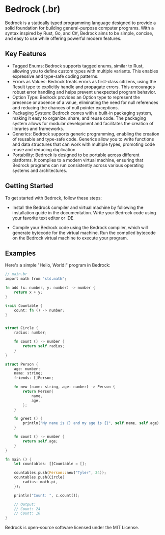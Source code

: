 # Bedrock **(.br)**

Bedrock is a statically typed programming language designed to provide a solid foundation for building general-purpose computer programs. With a syntax inspired by Rust, Go, and C#, Bedrock aims to be simple, concise, and easy to use while offering powerful modern features.

## Key Features

- Tagged Enums: Bedrock supports tagged enums, similar to Rust, allowing you to define custom types with multiple variants. This enables expressive and type-safe coding patterns.
- Errors as Values: Bedrock treats errors as first-class citizens, using the Result type to explicitly handle and propagate errors. This encourages robust error handling and helps prevent unexpected program behavior.
- Option Type: Bedrock provides an Option type to represent the presence or absence of a value, eliminating the need for null references and reducing the chances of null pointer exceptions.
- Packaging System: Bedrock comes with a built-in packaging system, making it easy to organize, share, and reuse code. The packaging system allows for modular development and facilitates the creation of libraries and frameworks.
- Generics: Bedrock supports generic programming, enabling the creation of reusable and type-safe code. Generics allow you to write functions and data structures that can work with multiple types, promoting code reuse and reducing duplication.
- Portability: Bedrock is designed to be portable across different platforms. It compiles to a modern virtual machine, ensuring that Bedrock programs can run consistently across various operating systems and architectures.

## Getting Started

To get started with Bedrock, follow these steps:

- Install the Bedrock compiler and virtual machine by following the installation guide in the documentation.
  Write your Bedrock code using your favorite text editor or IDE.

- Compile your Bedrock code using the Bedrock compiler, which will generate bytecode for the virtual machine.
  Run the compiled bytecode on the Bedrock virtual machine to execute your program.

## Examples

Here's a simple "Hello, World!" program in Bedrock:

```rs
// main.br
import math from "std.math";

fn add (x: number, y: number) -> number {
    return x + y;
}

trait Countable {
    count: fn () -> number;
}


struct Circle {
    radius: number;

    fn count () -> number {
        return self.radius;
    }
}

struct Person {
    age: number;
    name: string;
    friends: []Person;

    fn new (name: string, age: number) -> Person {
        return Person{
            name,
            age,
        };
    }

    fn greet () {
        println("My name is {} and my age is {}", self.name, self.age);
    }

    fn count () -> number {
        return self.age;
    }
}

fn main () {
    let countables: []Countable = [];

    countables.push(Person::new("Tyler", 24));
    countables.push(Circle{
        radius: math.pi,
    });

    println("Count: ", c.count());

    // Output:
    // Count: 24
    // Count: 10
}
```

Bedrock is open-source software licensed under the MIT License.
